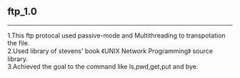 ## ftp_1.0
<hr />
  1.This ftp protocal used passive-mode and Multithreading to transpotation the file.<br>
  2.Used library of stevens' book 《UNIX Network Programming》 source library.<br>
  3.Achieved the goal to the command like ls,pwd,get,put and bye.<br>

